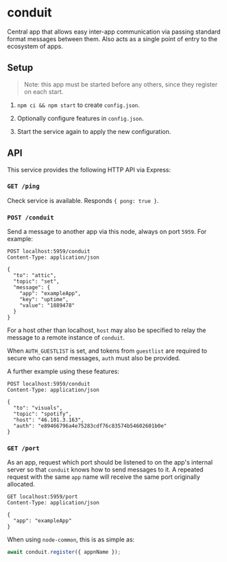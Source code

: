 # conduit

Central app that allows easy inter-app communication via passing standard format
messages between them. Also acts as a single point of entry to the ecosystem of
apps.


## Setup

> Note: this app must be started before any others, since they register on
> each start.

1. `npm ci && npm start` to create `config.json`.

3. Optionally configure features in `config.json`.

4. Start the service again to apply the new configuration.


## API

This service provides the following HTTP API via Express:

### `GET /ping`

Check service is available. Responds `{ pong: true }`.

### `POST /conduit`

Send a message to another app via this node, always on port `5959`. For example:

```
POST localhost:5959/conduit
Content-Type: application/json

{
  "to": "attic",
  "topic": "set",
  "message": {
    "app": "exampleApp",
    "key": "uptime",
    "value": "1889478"
  }
}
```

For a host other than localhost, `host` may also be specified to relay the
message to a remote instance of `conduit`.

When `AUTH_GUESTLIST` is set, and tokens from `guestlist` are required to
secure who can send messages, `auth` must also be provided.

A further example using these features:

```
POST localhost:5959/conduit
Content-Type: application/json

{
  "to": "visuals",
  "topic": "spotify",
  "host": "46.101.3.163",
  "auth": "e89466796a4e75283cdf76c83574b54602601b0e"
}
```

### `GET /port`

As an app, request which port should be listened to on the app's internal server
so that `conduit` knows how to send messages to it. A repeated request with the
same `app` name will receive the same port originally allocated.

```
GET localhost:5959/port
Content-Type: application/json

{
  "app": "exampleApp"
}
```

When using `node-common`, this is as simple as:

```js
await conduit.register({ appnName });
```
